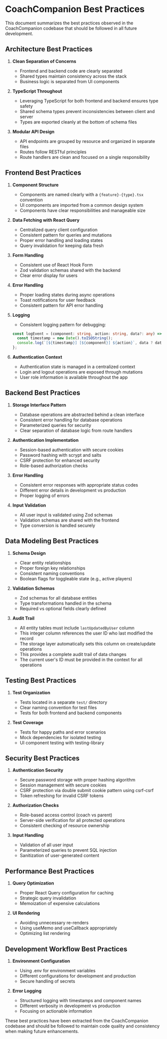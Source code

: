 # CoachCompanion Best Practices

This document summarizes the best practices observed in the CoachCompanion codebase that should be followed in all future development.

## Architecture Best Practices

1. **Clean Separation of Concerns**
   - Frontend and backend code are clearly separated
   - Shared types maintain consistency across the stack
   - Business logic is separated from UI components

2. **TypeScript Throughout**
   - Leveraging TypeScript for both frontend and backend ensures type safety
   - Shared schema types prevent inconsistencies between client and server
   - Types are exported cleanly at the bottom of schema files

3. **Modular API Design**
   - API endpoints are grouped by resource and organized in separate files
   - Routes follow RESTful principles
   - Route handlers are clean and focused on a single responsibility

## Frontend Best Practices

1. **Component Structure**
   - Components are named clearly with a `{feature}-{type}.tsx` convention
   - UI components are imported from a common design system
   - Components have clear responsibilities and manageable size

2. **Data Fetching with React Query**
   - Centralized query client configuration
   - Consistent pattern for queries and mutations
   - Proper error handling and loading states
   - Query invalidation for keeping data fresh

3. **Form Handling**
   - Consistent use of React Hook Form
   - Zod validation schemas shared with the backend
   - Clear error display for users

4. **Error Handling**
   - Proper loading states during async operations
   - Toast notifications for user feedback
   - Consistent pattern for API error handling

5. **Logging**
   - Consistent logging pattern for debugging:
   ```typescript
   const logEvent = (component: string, action: string, data?: any) => {
     const timestamp = new Date().toISOString();
     console.log(`[${timestamp}] [${component}] ${action}`, data ? data : '');
   };
   ```

6. **Authentication Context**
   - Authentication state is managed in a centralized context
   - Login and logout operations are exposed through mutations
   - User role information is available throughout the app

## Backend Best Practices

1. **Storage Interface Pattern**
   - Database operations are abstracted behind a clean interface
   - Consistent error handling for database operations
   - Parameterized queries for security
   - Clear separation of database logic from route handlers

2. **Authentication Implementation**
   - Session-based authentication with secure cookies
   - Password hashing with scrypt and salts
   - CSRF protection for enhanced security
   - Role-based authorization checks

3. **Error Handling**
   - Consistent error responses with appropriate status codes
   - Different error details in development vs production
   - Proper logging of errors

4. **Input Validation**
   - All user input is validated using Zod schemas
   - Validation schemas are shared with the frontend
   - Type conversion is handled securely

## Data Modeling Best Practices

1. **Schema Design**
   - Clear entity relationships
   - Proper foreign key relationships
   - Consistent naming conventions
   - Boolean flags for toggleable state (e.g., active players)

2. **Validation Schemas**
   - Zod schemas for all database entities
   - Type transformations handled in the schema
   - Required vs optional fields clearly defined

3. **Audit Trail**
   - All entity tables must include `lastUpdatedByUser` column
   - This integer column references the user ID who last modified the record
   - The storage layer automatically sets this column on create/update operations
   - This provides a complete audit trail of data changes
   - The current user's ID must be provided in the context for all operations

## Testing Best Practices

1. **Test Organization**
   - Tests located in a separate `test/` directory
   - Clear naming convention for test files
   - Tests for both frontend and backend components

2. **Test Coverage**
   - Tests for happy paths and error scenarios
   - Mock dependencies for isolated testing
   - UI component testing with testing-library

## Security Best Practices

1. **Authentication Security**
   - Secure password storage with proper hashing algorithm
   - Session management with secure cookies
   - CSRF protection via double submit cookie pattern using csrf-csrf
   - Token refreshing for invalid CSRF tokens

2. **Authorization Checks**
   - Role-based access control (coach vs parent)
   - Server-side verification for all protected operations
   - Consistent checking of resource ownership

3. **Input Handling**
   - Validation of all user input
   - Parameterized queries to prevent SQL injection
   - Sanitization of user-generated content

## Performance Best Practices

1. **Query Optimization**
   - Proper React Query configuration for caching
   - Strategic query invalidation
   - Memoization of expensive calculations

2. **UI Rendering**
   - Avoiding unnecessary re-renders
   - Using useMemo and useCallback appropriately
   - Optimizing list rendering

## Development Workflow Best Practices

1. **Environment Configuration**
   - Using .env for environment variables
   - Different configurations for development and production
   - Secure handling of secrets

2. **Error Logging**
   - Structured logging with timestamps and component names
   - Different verbosity in development vs production
   - Focusing on actionable information

These best practices have been extracted from the CoachCompanion codebase and should be followed to maintain code quality and consistency when making future enhancements. 